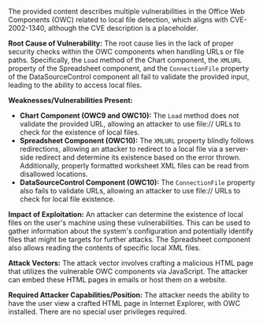 The provided content describes multiple vulnerabilities in the Office Web Components (OWC) related to local file detection, which aligns with CVE-2002-1340, although the CVE description is a placeholder.

**Root Cause of Vulnerability:**
The root cause lies in the lack of proper security checks within the OWC components when handling URLs or file paths. Specifically, the `Load` method of the Chart component, the `XMLURL` property of the Spreadsheet component, and the `ConnectionFile` property of the DataSourceControl component all fail to validate the provided input, leading to the ability to access local files.

**Weaknesses/Vulnerabilities Present:**

*   **Chart Component (OWC9 and OWC10):** The `Load` method does not validate the provided URL, allowing an attacker to use file:// URLs to check for the existence of local files.
*   **Spreadsheet Component (OWC10):** The `XMLURL` property blindly follows redirections, allowing an attacker to redirect to a local file via a server-side redirect and determine its existence based on the error thrown. Additionally, properly formatted worksheet XML files can be read from disallowed locations.
*   **DataSourceControl Component (OWC10):** The `ConnectionFile` property also fails to validate URLs, allowing an attacker to use file:// URLs to check for local file existence.

**Impact of Exploitation:**
An attacker can determine the existence of local files on the user's machine using these vulnerabilities. This can be used to gather information about the system's configuration and potentially identify files that might be targets for further attacks. The Spreadsheet component also allows reading the contents of specific local XML files.

**Attack Vectors:**
The attack vector involves crafting a malicious HTML page that utilizes the vulnerable OWC components via JavaScript. The attacker can embed these HTML pages in emails or host them on a website.

**Required Attacker Capabilities/Position:**
The attacker needs the ability to have the user view a crafted HTML page in Internet Explorer, with OWC installed. There are no special user privileges required.